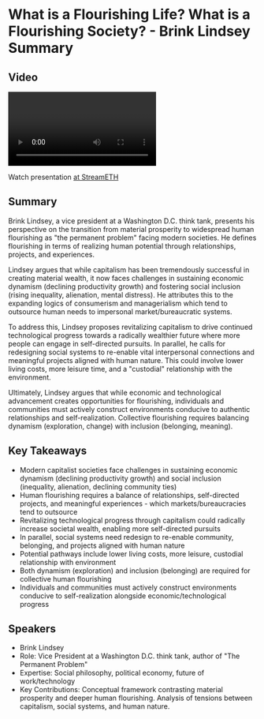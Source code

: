 # What is a Flourishing Life? What is a Flourishing Society? - Brink Lindsey Summary

## Video
<video id="video" controls></video>
<script src="https://vod-cdn.lp-playback.studio/raw/jxf4iblf6wlsyor6526t4tcmtmqa/catalyst-vod-com/hls/a9bdykf4oqnop03b/index.m3u8"></script>
<script>
  var video = document.getElementById('video');
  var videoSrc = 'https://vod-cdn.lp-playback.studio/raw/jxf4iblf6wlsyor6526t4tcmtmqa/catalyst-vod-com/hls/a9bdykf4oqnop03b/index.m3u8';
  if (Hls.isSupported()) {
    var hls = new Hls();
    hls.loadSource(videoSrc);
    hls.attachMedia(video);
  }
  else if (video.canPlayType('application/vnd.apple.mpegurl')) {
    video.src = videoSrc;
  }
</script>

Watch presentation [at StreamETH](https://streameth.org/edge_city/watch?session=67206f2e24af22d0ca3f10d0)

## Summary
Brink Lindsey, a vice president at a Washington D.C. think tank, presents his perspective on the transition from material prosperity to widespread human flourishing as "the permanent problem" facing modern societies. He defines flourishing in terms of realizing human potential through relationships, projects, and experiences.

Lindsey argues that while capitalism has been tremendously successful in creating material wealth, it now faces challenges in sustaining economic dynamism (declining productivity growth) and fostering social inclusion (rising inequality, alienation, mental distress). He attributes this to the expanding logics of consumerism and managerialism which tend to outsource human needs to impersonal market/bureaucratic systems.

To address this, Lindsey proposes revitalizing capitalism to drive continued technological progress towards a radically wealthier future where more people can engage in self-directed pursuits. In parallel, he calls for redesigning social systems to re-enable vital interpersonal connections and meaningful projects aligned with human nature. This could involve lower living costs, more leisure time, and a "custodial" relationship with the environment.

Ultimately, Lindsey argues that while economic and technological advancement creates opportunities for flourishing, individuals and communities must actively construct environments conducive to authentic relationships and self-realization. Collective flourishing requires balancing dynamism (exploration, change) with inclusion (belonging, meaning).

## Key Takeaways
- Modern capitalist societies face challenges in sustaining economic dynamism (declining productivity growth) and social inclusion (inequality, alienation, declining community ties)
- Human flourishing requires a balance of relationships, self-directed projects, and meaningful experiences - which markets/bureaucracies tend to outsource
- Revitalizing technological progress through capitalism could radically increase societal wealth, enabling more self-directed pursuits
- In parallel, social systems need redesign to re-enable community, belonging, and projects aligned with human nature
- Potential pathways include lower living costs, more leisure, custodial relationship with environment
- Both dynamism (exploration) and inclusion (belonging) are required for collective human flourishing
- Individuals and communities must actively construct environments conducive to self-realization alongside economic/technological progress

## Speakers
- Brink Lindsey
- Role: Vice President at a Washington D.C. think tank, author of "The Permanent Problem"
- Expertise: Social philosophy, political economy, future of work/technology
- Key Contributions: Conceptual framework contrasting material prosperity and deeper human flourishing. Analysis of tensions between capitalism, social systems, and human nature.

